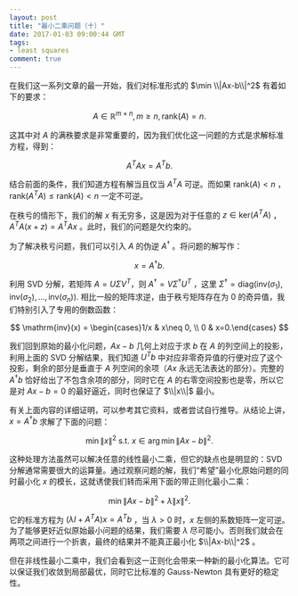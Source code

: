 ```yaml
---
layout: post
title: "最小二乘问题（十）"
date: 2017-01-03 09:00:44 GMT
tags:
- least squares
comment: true
---
```


在我们这一系列文章的最一开始，我们对标准形式的 $\min \\|Ax-b\\|^2$ 有着如下的要求：

$$
A\in \mathbb{R}^{m\times n}, m \geq n, \mathrm{rank}(A)=n.
$$

这其中对 $A$ 的满秩要求是非常重要的，因为我们优化这一问题的方式是求解标准方程，得到：

$$
A^TAx = A^Tb.
$$

结合前面的条件，我们知道方程有解当且仅当 $A^TA$ 可逆。而如果 $\mathrm{rank}(A)<n$ ，$\mathrm{rank}(A^TA)\leq\mathrm{rank}(A)<n$ 一定不可逆。

在秩亏的情形下，我们的解 $x$ 有无穷多，这是因为对于任意的 $z\in\mathrm{ker}(A^TA)$ ，$A^TA(x+z)=A^TAx$ 。此时，我们的问题是欠约束的。

为了解决秩亏问题，我们可以引入 $A$ 的伪逆 $A^\dagger$ 。将问题的解写作：

$$
x = A^\dagger b.
$$

利用 SVD 分解，若矩阵 $A=U\Sigma V^T$，则 $A^\dagger = V\Sigma^\dagger U^T$ ，这里 $\Sigma^\dagger = \mathrm{diag}(\mathrm{inv}(\sigma_1), \mathrm{inv}(\sigma_2), \dots, \mathrm{inv}(\sigma_n))$. 相比一般的矩阵求逆，由于秩亏矩阵存在为 0 的奇异值，我们特别引入了专用的倒数函数：

$$
\mathrm{inv}(x) = \begin{cases}1/x & x\neq 0, \\ 0 & x=0.\end{cases}
$$

我们回到原始的最小化问题，$Ax-b$ 几何上对应于求 $b$ 在 $A$ 的列空间上的投影，利用上面的 SVD 分解结果，我们知道 $U^T b$ 中对应非零奇异值的行便对应了这个投影，剩余的部分是垂直于 $A$ 列空间的余项（$Ax$ 永远无法表达的部分）。完整的 $A^\dagger b$ 恰好给出了不包含余项的部分，同时它在 $A$ 的右零空间投影也是零，所以它是对 $Ax-b=0$ 的最好逼近，同时也保证了 $\\|x\\|$ 最小。

有关上面内容的详细证明，可以参考其它资料，或者尝试自行推导。从结论上讲，$x=A^\dagger b$ 求解了下面的问题：

$$
\min \|x\|^2 \mathrm{\ s.t.\ } x\in\arg\min \|Ax-b\|^2.
$$

这种处理方法虽然可以解决任意的线性最小二乘，但它的缺点也是明显的：SVD 分解通常需要很大的运算量。通过观察问题的解，我们“希望”最小化原始问题的同时最小化 $x$ 的模长，这就诱使我们转而采用下面的带正则化最小二乘：

$$
\min \|Ax-b\|^2+\lambda\|x\|^2.
$$

它的标准方程为 $(\lambda I+A^TA)x = A^Tb$ ，当 $\lambda>0$ 时，$x$ 左侧的系数矩阵一定可逆。为了能够更好近似原始最小问题的结果，我们需要 $\lambda$ 尽可能小。否则我们就会在两项之间进行一个折衷，最终的结果并不能真正最小化 $\\|Ax-b\\|^2$ 。

但在非线性最小二乘中，我们会看到这一正则化会带来一种新的最小化算法。它可以保证我们收敛到局部最优，同时它比标准的 Gauss-Newton 具有更好的稳定性。
